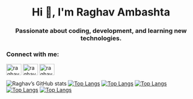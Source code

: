<h1 align="center">Hi 👋, I'm Raghav Ambashta</h1>
<h3 align="center">Passionate about coding, development, and learning new technologies.</h3>

<h3 align="left">Connect with me:</h3>
<p align="left">
<a href="https://www.codechef.com/users/raghavambashta" target="blank"><img align="center" src="https://cdn.jsdelivr.net/npm/simple-icons@3.1.0/icons/codechef.svg" alt="raghavambashta" height="30" width="40" /></a>
<a href="https://www.hackerrank.com/raghavambashta" target="blank"><img align="center" src="https://raw.githubusercontent.com/rahuldkjain/github-profile-readme-generator/master/src/images/icons/Social/hackerrank.svg" alt="raghavambashta" height="30" width="40" /></a>
<a href="https://www.leetcode.com/raghavambashta" target="blank"><img align="center" src="https://raw.githubusercontent.com/rahuldkjain/github-profile-readme-generator/master/src/images/icons/Social/leet-code.svg" alt="raghavambashta" height="30" width="40" /></a>
</p>


<!-- 
[![Raghav’s GitHub stats](https://github-readme-stats.vercel.app/api?username=raghavambashta)](https://github.com/raghavambashta/github-readme-stats)
![Raghav’s GitHub stats](https://github-readme-stats.vercel.app/api?username=raghavambashta&hide=contribs,prs)
![Raghav’s GitHub stats](https://github-readme-stats.vercel.app/api?username=raghavambashta&count_private=true)
![Raghav’s GitHub stats](https://github-readme-stats.vercel.app/api?username=raghavambashta&show_icons=true) -->
![Raghav’s GitHub stats](https://github-readme-stats.vercel.app/api?username=raghavambashta&show_icons=true&theme=radical)
[![Top Langs](https://github-readme-stats.vercel.app/api/top-langs/?username=raghavambashta)](https://github.com/raghavambashta/github-readme-stats)
[![Top Langs](https://github-readme-stats.vercel.app/api/top-langs/?username=raghavambashta&exclude_repo=github-readme-stats,raghavambashta.github.io)](https://github.com/raghavambashta/github-readme-stats)
[![Top Langs](https://github-readme-stats.vercel.app/api/top-langs/?username=raghavambashta&hide=javascript,html)](https://github.com/raghavambashta/github-readme-stats)
[![Top Langs](https://github-readme-stats.vercel.app/api/top-langs/?username=raghavambashta&langs_count=8)](https://github.com/raghavambashta/github-readme-stats)
[![Top Langs](https://github-readme-stats.vercel.app/api/top-langs/?username=raghavambashta&layout=compact)](https://github.com/raghavambashta/github-readme-stats)


